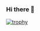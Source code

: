 ### Hi there 👋
[![trophy](https://github-profile-trophy.vercel.app/?JonSon1313=ryo-ma)](https://github.com/ryo-ma/github-profile-trophy)

<!--
**JonSon1313/JonSon1313** is a ✨ _special_ ✨ repository because its `README.md` (this file) appears on your GitHub profile.

Here are some ideas to get you started:

- 🔭 I’m currently working on ...
- 🌱 I’m currently learning ...
- 👯 I’m looking to collaborate on ...
- 🤔 I’m looking for help with ...
- 💬 Ask me about ...
- 📫 How to reach me: ...
- 😄 Pronouns: ...
- ⚡ Fun fact: ...
-->
